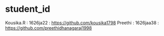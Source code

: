 # student_id


Kousika.R : 1626ja22 : https://github.com/kousika1798
Preethi : 1626jaa38 : https://github.com/preethidhanagaraj1998

